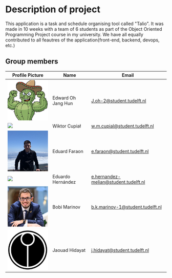 # Description of project

This application is a task and schedule organising tool called "Talio".  It was made in 10 weeks with a team of 6 students as part of the Object Oriented Programming Project course in my university. We have all equally contributed to all feautres of the application(front-end, backend, devops, etc.)

## Group members

| Profile Picture                     | Name | Email |
|-------------------------------------|---|---|
| ![](./pfpPictures/EdwardOhJangHun.png) | Edward Oh Jang Hun | J.oh-2@student.tudelft.nl |
| ![](./pfpPictures/WiktorCupiał.png) | Wiktor Cupiał | w.m.cupial@student.tudelft.nl |
| ![](./pfpPictures/EduardFaraon.png) | Eduard Faraon | e.faraon@student.tudelft.nl |
| ![](./pfpPictures/EduardoHernández.png) | Eduardo Hernández | e.hernandez-melian@student.tudelft.nl |
| ![](./pfpPictures/BobiMarinov.png)  | Bobi Marinov | b.k.marinov-1@student.tudelft.nl |
| ![](./pfpPictures/JaouadHidayat.png)                            | Jaouad Hidayat | j.hidayat@student.tudelft.nl |
